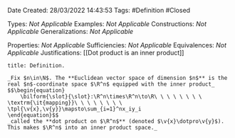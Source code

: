<div class="topSpace"></div>

Date Created: 28/03/2022 14:43:53
Tags: #Definition #Closed 

Types: _Not Applicable_
Examples: _Not Applicable_
Constructions: _Not Applicable_
Generalizations: _Not Applicable_

Properties: _Not Applicable_
Sufficiencies: _Not Applicable_
Equivalences: _Not Applicable_
Justifications: [[Dot product is an inner product]]

``` ad-Definition
title: Definition.

_Fix $n\in\N$. The **Euclidean vector space of dimension $n$** is the real $n$-coordinate space $\R^n$ equipped with the inner product_
$$\begin{equation}
    \bilform{\slot}{\slot}:\R^n\times\R^n\to\R\ \ \ \ \ \ \ \ \textrm{\it{mapping}}\ \ \ \ \ \ \ \ \tpl{\v{x},\v{y}}\mapsto\sum_{i=1}^nx_iy_i
\end{equation}$$
_called the **dot product on $\R^n$** (denoted $\v{x}\dotpro\v{y}$). This makes $\R^n$ into an inner product space._

```
